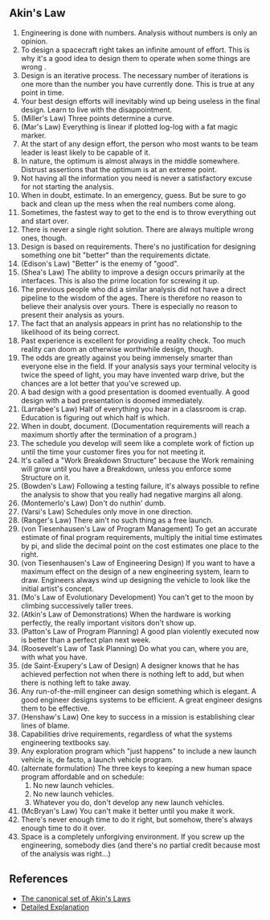## Akin's Law

1. Engineering is done with numbers. Analysis without numbers is only an opinion.
2. To design a spacecraft right takes an infinite amount of effort. This is why it's a good idea to design them to operate when some things are wrong .
3. Design is an iterative process. The necessary number of iterations is one more than the number you have currently done. This is true at any point in time.
4. Your best design efforts will inevitably wind up being useless in the final design. Learn to live with the disappointment.
5. (Miller's Law) Three points determine a curve.
6. (Mar's Law) Everything is linear if plotted log-log with a fat magic marker.
7. At the start of any design effort, the person who most wants to be team leader is least likely to be capable of it.
8. In nature, the optimum is almost always in the middle somewhere. Distrust assertions that the optimum is at an extreme point.
9. Not having all the information you need is never a satisfactory excuse for not starting the analysis.
10. When in doubt, estimate. In an emergency, guess. But be sure to go back and clean up the mess when the real numbers come along.
11. Sometimes, the fastest way to get to the end is to throw everything out and start over.
12. There is never a single right solution. There are always multiple wrong ones, though.
13. Design is based on requirements. There's no justification for designing something one bit "better" than the requirements dictate.
14. (Edison's Law) "Better" is the enemy of "good".
15. (Shea's Law) The ability to improve a design occurs primarily at the interfaces. This is also the prime location for screwing it up.
16. The previous people who did a similar analysis did not have a direct pipeline to the wisdom of the ages. There is therefore no reason to believe their analysis over yours. There is especially no reason to present their analysis as yours.
17. The fact that an analysis appears in print has no relationship to the likelihood of its being correct.
18. Past experience is excellent for providing a reality check. Too much reality can doom an otherwise worthwhile design, though.
19. The odds are greatly against you being immensely smarter than everyone else in the field. If your analysis says your terminal velocity is twice the speed of light, you may have invented warp drive, but the chances are a lot better that you've screwed up.
20. A bad design with a good presentation is doomed eventually. A good design with a bad presentation is doomed immediately.
21. (Larrabee's Law) Half of everything you hear in a classroom is crap. Education is figuring out which half is which.
22. When in doubt, document. (Documentation requirements will reach a maximum shortly after the termination of a program.)
23. The schedule you develop will seem like a complete work of fiction up until the time your customer fires you for not meeting it.
24. It's called a "Work Breakdown Structure" because the Work remaining will grow until you have a Breakdown, unless you enforce some Structure on it.
25. (Bowden's Law) Following a testing failure, it's always possible to refine the analysis to show that you really had negative margins all along.
26. (Montemerlo's Law) Don't do nuthin' dumb.
27. (Varsi's Law) Schedules only move in one direction.
28. (Ranger's Law) There ain't no such thing as a free launch.
29. (von Tiesenhausen's Law of Program Management) To get an accurate estimate of final program requirements, multiply the initial time estimates by pi, and slide the decimal point on the cost estimates one place to the right.
30. (von Tiesenhausen's Law of Engineering Design) If you want to have a maximum effect on the design of a new engineering system, learn to draw. Engineers always wind up designing the vehicle to look like the initial artist's concept.
31. (Mo's Law of Evolutionary Development) You can't get to the moon by climbing successively taller trees.
32. (Atkin's Law of Demonstrations) When the hardware is working perfectly, the really important visitors don't show up.
33. (Patton's Law of Program Planning) A good plan violently executed now is better than a perfect plan next week.
34. (Roosevelt's Law of Task Planning) Do what you can, where you are, with what you have.
35. (de Saint-Exupery's Law of Design) A designer knows that he has achieved perfection not when there is nothing left to add, but when there is nothing left to take away.
36. Any run-of-the-mill engineer can design something which is elegant. A good engineer designs systems to be efficient. A great engineer designs them to be effective.
37. (Henshaw's Law) One key to success in a mission is establishing clear lines of blame.
38. Capabilities drive requirements, regardless of what the systems engineering textbooks say.
39. Any exploration program which "just happens" to include a new launch vehicle is, de facto, a launch vehicle program.
39. (alternate formulation) The three keys to keeping a new human space program affordable and on schedule:
    1. No new launch vehicles.
    2. No new launch vehicles.
    3. Whatever you do, don't develop any new launch vehicles.
40. (McBryan's Law) You can't make it better until you make it work.
41. There's never enough time to do it right, but somehow, there's always enough time to do it over.
42. Space is a completely unforgiving environment. If you screw up the engineering, somebody dies (and there's no partial credit because most of the analysis was right...)

## References
* [The canonical set of Akin's Laws](http://spacecraft.ssl.umd.edu/akins_laws.html)
* [Detailed Explanation](http://www.ece.uvic.ca/~elec399/201409/Akin's%20Laws%20of%20Spacecraft%20Design.pdf)
